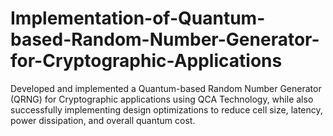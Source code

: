 # Implementation-of-Quantum-based-Random-Number-Generator-for-Cryptographic-Applications
Developed and implemented a Quantum-based Random Number Generator (QRNG) for Cryptographic  applications using QCA Technology, while also successfully implementing design optimizations to reduce  cell size, latency, power dissipation, and overall quantum cost.
